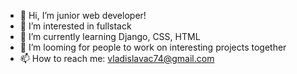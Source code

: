 - 👋 Hi, I’m junior web developer!
- 👀 I’m interested in fullstack
- 🌱 I’m currently learning Django, CSS, HTML
- 💞️ I’m looming for people to work on interesting projects together
- 📫 How to reach me: vladislavac74@gmail.com

<!---
Vladislava05/Vladislava05 is a ✨ special ✨ repository because its `README.md` (this file) appears on your GitHub profile.
You can click the Preview link to take a look at your changes.
--->
